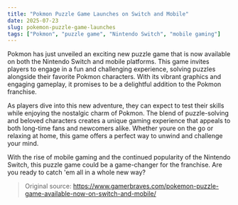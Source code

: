 ```yaml
---
title: "Pokmon Puzzle Game Launches on Switch and Mobile"
date: 2025-07-23
slug: pokemon-puzzle-game-launches
tags: ["Pokmon", "puzzle game", "Nintendo Switch", "mobile gaming"]
---
```


Pokmon has just unveiled an exciting new puzzle game that is now available on both the Nintendo Switch and mobile platforms. This game invites players to engage in a fun and challenging experience, solving puzzles alongside their favorite Pokmon characters. With its vibrant graphics and engaging gameplay, it promises to be a delightful addition to the Pokmon franchise.

As players dive into this new adventure, they can expect to test their skills while enjoying the nostalgic charm of Pokmon. The blend of puzzle-solving and beloved characters creates a unique gaming experience that appeals to both long-time fans and newcomers alike. Whether youre on the go or relaxing at home, this game offers a perfect way to unwind and challenge your mind.

With the rise of mobile gaming and the continued popularity of the Nintendo Switch, this puzzle game could be a game-changer for the franchise. Are you ready to catch 'em all in a whole new way? 

> Original source: https://www.gamerbraves.com/pokemon-puzzle-game-available-now-on-switch-and-mobile/